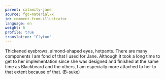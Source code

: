 ```yaml
---
parent: calamity-jane
source: fgo-material-x
id: comment-from-illustrator
language: en
weight: 5
profile: true
translation: "Clyton"
---
```


Thickened eyebrows, almond-shaped eyes, hotpants. There are many components I am fond of that I used for Jane. Although it took a long time to get to her implementation since she was designed and finished at the same time as Blackbeard and the others, I am especially more attached to her to that extent because of that. (B-suke)
